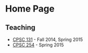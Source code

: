 # Home Page

## Teaching

  * [CPSC 131](pages/cpsc131.md) - Fall 2014, Spring 2015
  * [CPSC 254](pages/cpsc254.md) - Spring 2015
